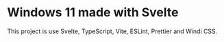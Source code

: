 # Windows 11 made with Svelte

This project is use Svelte, TypeScript, Vite, ESLint, Prettier and Windi CSS.
